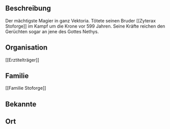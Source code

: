 ## Beschreibung
Der mächtigste Magier in ganz Vektoria. Tötete seinen Bruder [[Zyterax Stoforge]] im Kampf um die Krone vor 599 Jahren. Seine Kräfte reichen den Gerüchten sogar an jene des Gottes Nethys.

## Organisation
[[Erztitelträger]]

## Familie
[[Familie Stoforge]]

## Bekannte


## Ort

